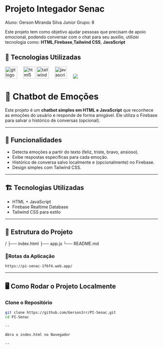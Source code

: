 # Projeto Integador Senac
Aluno: Gerson Miranda Silva Junior
Grupo: 8

Este projeto tem como objetivo ajudar pessoas que precisam de apoio emocional, podendo conversar com o chat para seu auxilio, utilizei tecnologia como: **HTML**,**Firebase**,**Tailwind CSS**, **JavaScript**

## 🚀 Tecnologias Utilizadas

<div align="left">
</div>
<div align="left">
  <img src="https://cdn.jsdelivr.net/gh/devicons/devicon/icons/git/git-original.svg" height="40" alt="git logo"  />
  <img width="12" />
  <img src="https://cdn.jsdelivr.net/gh/devicons/devicon/icons/html5/html5-original.svg" height="40" alt="html5 logo"  />
    <img src="https://cdn.simpleicons.org/tailwindcss/06B6D4" height="40" alt="tailwindcss logo"  />
  <img width="12" />
  <img src="https://cdn.jsdelivr.net/gh/devicons/devicon/icons/javascript/javascript-original.svg" height="40" alt="javascript logo"  />
  <img width="12" />
  <img src="https://img.shields.io/badge/firebase-a08021?style=for-the-badge&logo=firebase&logoColor=ffcd34">
   <img width="12" />
</div>

# 🤖 Chatbot de Emoções

Este projeto é um **chatbot simples em HTML e JavaScript** que reconhece as emoções do usuário e responde de forma amigável. Ele utiliza o Firebase para salvar o histórico de conversas (opcional).

---

## 🚀 Funcionalidades
- Detecta emoções a partir do texto (feliz, triste, bravo, ansioso).
- Exibe respostas específicas para cada emoção.
- Histórico de conversa salvo localmente e (opcionalmente) no Firebase.
- Design simples com Tailwind CSS.

---

## 🏗️ Tecnologias Utilizadas
- HTML + JavaScript
- Firebase Realtime Database
- Tailwind CSS para estilo

---

## 📂 Estrutura do Projeto

/
├── index.html
├── app.js
└── README.md


### 🚦Rotas da Aplicação
`https://pi-senac-1f6f4.web.app/`  


---

## 🖥️ Como Rodar o Projeto Localmente

### Clone o Repositório
```bash
git clone https://github.com/GersonJrr/PI-Senac.git
cd PI-Senac

-- 

Abra o index.html no Navegador

--





   
